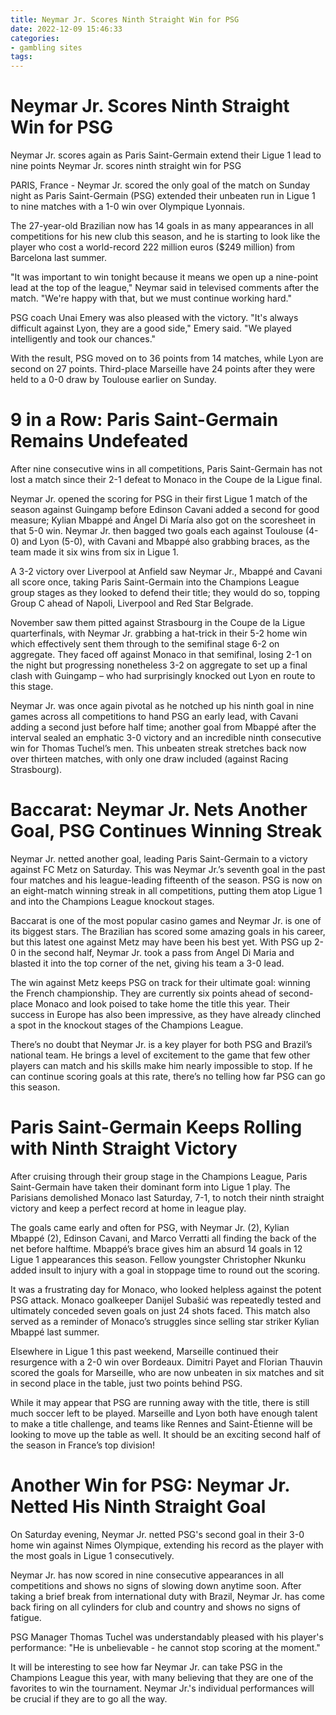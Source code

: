 ```yaml
---
title: Neymar Jr. Scores Ninth Straight Win for PSG
date: 2022-12-09 15:46:33
categories:
- gambling sites
tags:
---
```



#  Neymar Jr. Scores Ninth Straight Win for PSG

Neymar Jr. scores again as Paris Saint-Germain extend their Ligue 1 lead to nine points Neymar Jr. scores ninth straight win for PSG

PARIS, France - Neymar Jr. scored the only goal of the match on Sunday night as Paris Saint-Germain (PSG) extended their unbeaten run in Ligue 1 to nine matches with a 1-0 win over Olympique Lyonnais.

The 27-year-old Brazilian now has 14 goals in as many appearances in all competitions for his new club this season, and he is starting to look like the player who cost a world-record 222 million euros ($249 million) from Barcelona last summer.

"It was important to win tonight because it means we open up a nine-point lead at the top of the league," Neymar said in televised comments after the match. "We're happy with that, but we must continue working hard."

PSG coach Unai Emery was also pleased with the victory. "It's always difficult against Lyon, they are a good side," Emery said. "We played intelligently and took our chances." 

With the result, PSG moved on to 36 points from 14 matches, while Lyon are second on 27 points. Third-place Marseille have 24 points after they were held to a 0-0 draw by Toulouse earlier on Sunday.

#  9 in a Row: Paris Saint-Germain Remains Undefeated

After nine consecutive wins in all competitions, Paris Saint-Germain has not lost a match since their 2-1 defeat to Monaco in the Coupe de la Ligue final.

Neymar Jr. opened the scoring for PSG in their first Ligue 1 match of the season against Guingamp before Edinson Cavani added a second for good measure; Kylian Mbappé and Ángel Di María also got on the scoresheet in that 5-0 win. Neymar Jr. then bagged two goals each against Toulouse (4-0) and Lyon (5-0), with Cavani and Mbappé also grabbing braces, as the team made it six wins from six in Ligue 1. 

A 3-2 victory over Liverpool at Anfield saw Neymar Jr., Mbappé and Cavani all score once, taking Paris Saint-Germain into the Champions League group stages as they looked to defend their title; they would do so, topping Group C ahead of Napoli, Liverpool and Red Star Belgrade. 

November saw them pitted against Strasbourg in the Coupe de la Ligue quarterfinals, with Neymar Jr. grabbing a hat-trick in their 5-2 home win which effectively sent them through to the semifinal stage 6-2 on aggregate. They faced off against Monaco in that semifinal, losing 2-1 on the night but progressing nonetheless 3-2 on aggregate to set up a final clash with Guingamp – who had surprisingly knocked out Lyon en route to this stage.

Neymar Jr. was once again pivotal as he notched up his ninth goal in nine games across all competitions to hand PSG an early lead, with Cavani adding a second just before half time; another goal from Mbappé after the interval sealed an emphatic 3-0 victory and an incredible ninth consecutive win for Thomas Tuchel’s men. This unbeaten streak stretches back now over thirteen matches, with only one draw included (against Racing Strasbourg).

#  Baccarat: Neymar Jr. Nets Another Goal, PSG Continues Winning Streak

Neymar Jr. netted another goal, leading Paris Saint-Germain to a victory against FC Metz on Saturday. This was Neymar Jr.’s seventh goal in the past four matches and his league-leading fifteenth of the season. PSG is now on an eight-match winning streak in all competitions, putting them atop Ligue 1 and into the Champions League knockout stages.

Baccarat is one of the most popular casino games and Neymar Jr. is one of its biggest stars. The Brazilian has scored some amazing goals in his career, but this latest one against Metz may have been his best yet. With PSG up 2-0 in the second half, Neymar Jr. took a pass from Angel Di Maria and blasted it into the top corner of the net, giving his team a 3-0 lead.

The win against Metz keeps PSG on track for their ultimate goal: winning the French championship. They are currently six points ahead of second-place Monaco and look poised to take home the title this year. Their success in Europe has also been impressive, as they have already clinched a spot in the knockout stages of the Champions League.

There’s no doubt that Neymar Jr. is a key player for both PSG and Brazil’s national team. He brings a level of excitement to the game that few other players can match and his skills make him nearly impossible to stop. If he can continue scoring goals at this rate, there’s no telling how far PSG can go this season.

#  Paris Saint-Germain Keeps Rolling with Ninth Straight Victory

After cruising through their group stage in the Champions League, Paris Saint-Germain have taken their dominant form into Ligue 1 play. The Parisians demolished Monaco last Saturday, 7-1, to notch their ninth straight victory and keep a perfect record at home in league play.

The goals came early and often for PSG, with Neymar Jr. (2), Kylian Mbappé (2), Edinson Cavani, and Marco Verratti all finding the back of the net before halftime. Mbappé’s brace gives him an absurd 14 goals in 12 Ligue 1 appearances this season. Fellow youngster Christopher Nkunku added insult to injury with a goal in stoppage time to round out the scoring.

It was a frustrating day for Monaco, who looked helpless against the potent PSG attack. Monaco goalkeeper Danijel Subašić was repeatedly tested and ultimately conceded seven goals on just 24 shots faced. This match also served as a reminder of Monaco’s struggles since selling star striker Kylian Mbappé last summer.

Elsewhere in Ligue 1 this past weekend, Marseille continued their resurgence with a 2-0 win over Bordeaux. Dimitri Payet and Florian Thauvin scored the goals for Marseille, who are now unbeaten in six matches and sit in second place in the table, just two points behind PSG.

While it may appear that PSG are running away with the title, there is still much soccer left to be played. Marseille and Lyon both have enough talent to make a title challenge, and teams like Rennes and Saint-Étienne will be looking to move up the table as well. It should be an exciting second half of the season in France’s top division!

#  Another Win for PSG: Neymar Jr. Netted His Ninth Straight Goal

On Saturday evening, Neymar Jr. netted PSG's second goal in their 3-0 home win against Nimes Olympique, extending his record as the player with the most goals in Ligue 1 consecutively.

Neymar Jr. has now scored in nine consecutive appearances in all competitions and shows no signs of slowing down anytime soon. After taking a brief break from international duty with Brazil, Neymar Jr. has come back firing on all cylinders for club and country and shows no signs of fatigue.

PSG Manager Thomas Tuchel was understandably pleased with his player's performance: "He is unbelievable - he cannot stop scoring at the moment."

It will be interesting to see how far Neymar Jr. can take PSG in the Champions League this year, with many believing that they are one of the favorites to win the tournament. Neymar Jr.'s individual performances will be crucial if they are to go all the way.